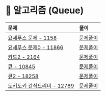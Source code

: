 # 📖 알고리즘 (Queue)
| 문제 | 풀이 |
|:--- |:--- |
| [요세푸스 문제 - 1158](https://www.acmicpc.net/problem/1158) | [문제풀이](./1158.py) |
| [요세푸스 문제0 - 11866](https://www.acmicpc.net/problem/11866) | [문제풀이](./11866.py) |
| [카드2 - 2164](https://www.acmicpc.net/problem/2164) | [문제풀이](./2164.py) |
| [큐 - 10845](https://www.acmicpc.net/problem/10845) | [문제풀이](./10845.py) |
| [큐2 - 18258](https://www.acmicpc.net/problem/18258) | [문제풀이](./18258.py) |
| [도키도키 간식드리미 - 12789](https://www.acmicpc.net/problem/12789) | [문제풀이](./12789.py) |